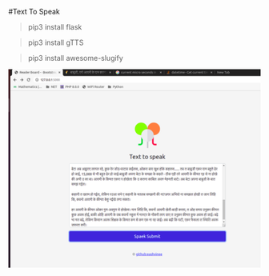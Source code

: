 #Text To Speak




> pip3 install flask

> pip3 install gTTS

> pip3 install awesome-slugify



![](screenshot.png)

